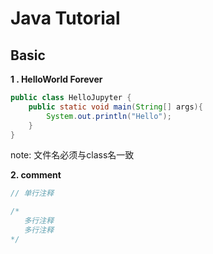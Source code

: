 # Java Tutorial 

## Basic

**1 . HelloWorld Forever** 

~~~java
public class HelloJupyter {
	public static void main(String[] args){
		System.out.println("Hello");
	}
}
~~~

note: 文件名必须与class名一致

**2. comment**

~~~java
// 单行注释

/*
   多行注释
   多行注释
*/
~~~

